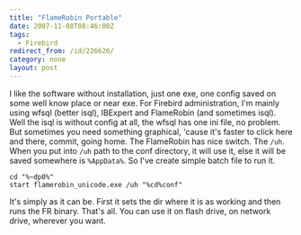 ```yaml
---
title: "FlameRobin Portable"
date: 2007-11-08T08:46:00Z
tags:
  - Firebird
redirect_from: /id/226626/
category: none
layout: post
---
```

I like the software without installation, just one exe, one config saved on some well know place or near exe. For Firebird administration, I'm mainly using wfsql (better isql), IBExpert and FlameRobin (and sometimes isql). Well the isql is without config at all, the wfsql has one ini file, no problem. But sometimes you need something graphical, 'cause it's faster to click here and there, commit, going home. The FlameRobin has nice switch. The `/uh`. When you put into `/uh` path to the conf directory, it will use it, else it will be saved somewhere is `%AppData%`. So I've create simple batch file to run it.

```text
cd "%~dp0%"
start flamerobin_unicode.exe /uh "%cd%conf"
```

It's simply as it can be. First it sets the dir where it is as working and then runs the FR binary. That's all. You can use it on flash drive, on network drive, wherever you want.